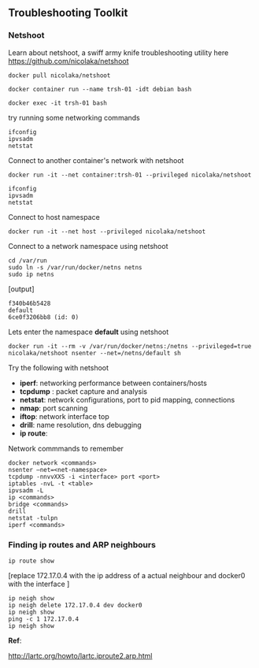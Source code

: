 ## Troubleshooting Toolkit

### Netshoot

Learn about netshoot, a swiff army knife troubleshooting utility here https://github.com/nicolaka/netshoot


```
docker pull nicolaka/netshoot

docker container run --name trsh-01 -idt debian bash

docker exec -it trsh-01 bash

```

try running some networking commands

```
ifconfig
ipvsadm
netstat
```


Connect to another container's network with netshoot
```
docker run -it --net container:trsh-01 --privileged nicolaka/netshoot

ifconfig
ipvsadm
netstat

```

Connect to host namespace

```
docker run -it --net host --privileged nicolaka/netshoot
```


Connect to a network namespace using netshoot

```
cd /var/run
sudo ln -s /var/run/docker/netns netns
sudo ip netns
```

[output]

```
f340b46b5428
default
6ce0f3206bb8 (id: 0)

```

Lets enter the namespace **default** using netshoot

```
docker run -it --rm -v /var/run/docker/netns:/netns --privileged=true nicolaka/netshoot nsenter --net=/netns/default sh

```


Try the following with netshoot

  * **iperf**: networking performance between containers/hosts
  * **tcpdump** : packet capture and analysis
  * **netstat**: network configurations, port to pid mapping, connections
  * **nmap**: port scanning
  * **iftop**: network interface top
  * **drill**: name resolution, dns debugging
  * **ip route**:


Network commmands to remember 

```
docker network <commands>
nsenter —net=<net-namespace>
tcpdump -nnvvXXS -i <interface> port <port>
iptables -nvL -t <table>
ipvsadm -L
ip <commands>
bridge <commands>
drill
netstat -tulpn
iperf <commands>
```


### Finding ip routes and ARP neighbours

```
ip route show
```

[replace 172.17.0.4 with the ip address of a actual neighbour and docker0 with the interface ]
```
ip neigh show
ip neigh delete 172.17.0.4 dev docker0
ip neigh show
ping -c 1 172.17.0.4
ip neigh show

```

**Ref**:

 http://lartc.org/howto/lartc.iproute2.arp.html
